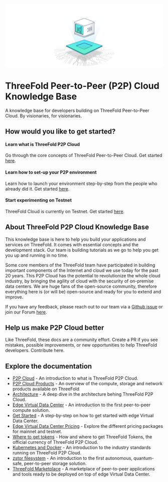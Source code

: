 ![](img/cloud_node_.png)

# ThreeFold Peer-to-Peer (P2P) Cloud Knowledge Base

A knowledge base for developers building on ThreeFold Peer-to-Peer Cloud. By visionaries, for visionaries. 

## How would you like to get started?

#### Learn what is ThreeFold P2P Cloud

Go through the core concepts of ThreeFold Peer-to-Peer Cloud. Get started [here](cloud_home).

#### Learn how to set-up your P2P environment

Learn how to launch your environment step-by-step from the people who already did it. Get started [here](evdc_getting_started).

#### Start experimenting on Testnet 

ThreeFold Cloud is currently on Testnet. Get started [here](https://vdc.testnet.grid.tf/vdc/#/).

## About ThreeFold P2P Cloud Knowledge Base

This knowledge base is here to help you build your applications and services on ThreeFold. It comes with essential concepts and the development stack. Our team is building tutorials as we go to help you get you up and running in no time. 

Some core members of the ThreeFold team have participated in building important components of the Internet and cloud we use today for the past 20 years. This P2P Cloud has the potential to revolutionize the whole cloud industry, by bringing the agility of cloud with the security of on-premise data centers. We are huge fans of the open-source community, therefore everything here is (or will be) open-source and ready for you to extend and improve. 

If you have any feedback, please reach out to our team via a [Github issue](https://github.com/threefoldfoundation/www_threefold_cloud/issues/new) or join our Forum [here](https://forum.threefold.io/). 

## Help us make P2P Cloud better

Like ThreeFold, these docs are a community effort. Create a PR if you see mistakes, possible improvements, or new opportunities to help ThreeFold developers. Contribute here.

## Explore the documentation

- [P2P Cloud](cloud_home) - An introduction to what is ThreeFold P2P Cloud.
- [P2P Cloud Products](cloud_products) - An overview of the compute, storage and network products available on ThreeFold
- [Architecture](cloud_architecture) - A deep dive in the architecture behing ThreeFold P2P Cloud.
- [Edge Virtual Data Center](evdc_overview) - An introduction to the first peer-to-peer compute solution.
- [Get Started](evdc_getting_started) - A step-by-step on how to get started with edge Virtual Data Center.
- [Edge Virtual Data Center Pricing](evdc_pricing) - Explore the different pricing packages for mainnet and testnet.
- [Where to get tokens](how_to_buy) - How and where to get ThreeFold Tokens, the official currency of ThreeFold P2P Cloud.
- [Kubernetes and Docker](evdc_k8s) - An introduction to the industry standards running on ThreeFold P2P Cloud.
- [zstor filesystem](threefold_filesystem) - An introduction to the first autonomous, quantum-safe, peer-to-peer storage solution.
- [ThreeFold Marketplace](evdc_marketplace) - A marketplace of peer-to-peer applications and tools ready to be deployed on top of edge Virtual Data Center.